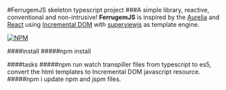 #FerrugemJS skeleton typescript project
###A simple library, reactive, conventional and non-intrusive!
**FerrugemJS** is inspired by the [Aurelia](http://aurelia.io/) and [React](https://facebook.github.io/react/) using [Incremental DOM](http://google.github.io/incremental-dom/) with [superviewjs](https://github.com/davidjamesstone/superviews.js) as template engine.

[![NPM](https://nodei.co/npm/ferrugemjs.png?downloads=true&downloadRank=true&stars=true)](https://nodei.co/npm/ferrugemjs/)

####install
#####npm install


####tasks
#####npm run watch 
transpiller files from typescript to es5, convert the html templates to Incremental DOM javascript resource.
#####npm i
update npm and jspm files.




